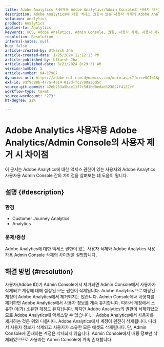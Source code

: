 ```yaml
---
title: Adobe Analytics 사용자용 Adobe Analytics/Admin Console의 사용자 제거 시 차이점
description: Adobe Analytics에 대한 액세스 권한이 있는 사용자 삭제와 Adobe Analytics 사용자용 Admin Console 삭제의 차이점에 대해 알아봅니다.
solution: Analytics
product: Analytics
applies-to: Analytics
keywords: KCS, Adobe Analytics, Admin Console, 권한, 사용자 삭제, 사용자 제거
resolution: Resolution
internal-notes: null
bug: false
article-created-by: Utkarsh Jha
article-created-date: 1/25/2024 12:12:13 PM
article-published-by: Utkarsh Jha
article-published-date: 3/21/2024 8:29:31 AM
version-number: 5
article-number: KA-17907
dynamics-url: https://adobe-ent.crm.dynamics.com/main.aspx?forceUCI=1&pagetype=entityrecord&etn=knowledgearticle&id=27a7d5f6-7abb-ee11-a569-6045bd0065b6
exl-id: 9df9c88b-477a-4314-812d-fc2790a36d5c
source-git-commit: 42eb253a5bae11f7c5d1bd0edad323827f4122cf
workflow-type: tm+mt
source-wordcount: '273'
ht-degree: 22%

---
```


# Adobe Analytics 사용자용 Adobe Analytics/Admin Console의 사용자 제거 시 차이점


이 문서는 Adobe Analytics에 대한 액세스 권한이 있는 사용자와 Adobe Analytics 사용자용 Admin Console 간의 차이점을 살펴보는 데 도움이 됩니다.

## 설명 {#description}


### <b>환경</b>

- Customer Journey Analytics
- Analytics




### <b>문제/증상</b>

Adobe Analytics에 대한 액세스 권한이 있는 사용자 삭제와 Adobe Analytics 사용자용 Admin Console 삭제의 차이점을 설명합니다.


## 해결 방법 {#resolution}


사용자(Adobe ID)가 Admin Console에서 제거되면 Admin Console에서 사용자가 삭제되고 계정에 대해 설정된 모든 권한이 삭제됩니다.
Adobe Analytics으로 매핑된 계정이 Adobe Analytics에서 제거되지는 않습니다. Admin Console에서 사용자를 제거하면 Adobe Analytics에서 사용자 정보를 계속 유지합니다.
따라서 계정에서 소유한 이(가) 소유한 계정도 유지됩니다.
하지만 Adobe Analytics의 권한이 삭제되었으므로 Adobe Analytics에 액세스할 수 없습니다.
  
Adobe Analytics에서 사용자를 제거하는 것은 위와 다릅니다. Adobe Analytics에서 계정이 완전히 삭제됩니다.
따라서 사용자 정보가 삭제되고 사용자가 소유한 모든 에셋도 삭제됩니다.
단, Admin Console에 존재하는 계정은 삭제되지 않습니다. Admin Console에서 매핑 정보만 삭제되었으므로 사용자는 Admin Console에 계속 존재합니다.
